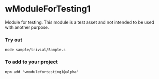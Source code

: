 # wModuleForTesting1

Module for testing. This module is a test asset and not intended to be used with another purpose.

### Try out
```
node sample/trivial/Sample.s
```

### To add to your project
```
npm add 'wmodulefortesting1@alpha'
```

